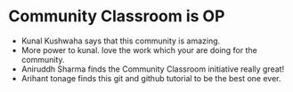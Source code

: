 # Community Classroom is OP

- Kunal Kushwaha says that this community is amazing.
- More power to kunal. love the work which your are doing for the community.
- Aniruddh Sharma finds the Community Classroom initiative really great!
- Arihant tonage finds this git and github tutorial to be the best one ever.
